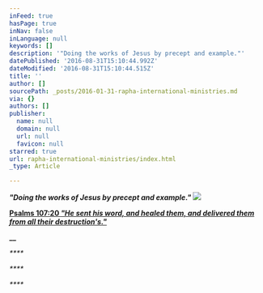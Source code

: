 ```yaml
---
inFeed: true
hasPage: true
inNav: false
inLanguage: null
keywords: []
description: '"Doing the works of Jesus by precept and example."'
datePublished: '2016-08-31T15:10:44.992Z'
dateModified: '2016-08-31T15:10:44.515Z'
title: ''
author: []
sourcePath: _posts/2016-01-31-rapha-international-ministries.md
via: {}
authors: []
publisher:
  name: null
  domain: null
  url: null
  favicon: null
starred: true
url: rapha-international-ministries/index.html
_type: Article

---
```

**_"Doing the works of Jesus by precept and example."_**
![](https://the-grid-user-content.s3-us-west-2.amazonaws.com/c0a668f0-16c4-47b1-a40c-6386b5da7b98.jpg)

**[Psalms 107:20  _"He sent his word, and healed them, and delivered them from all their destruction's."_][0]**

**__**

_****_

_****_

_****_

[0]: null